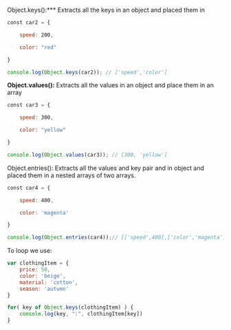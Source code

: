 Object.keys():*** Extracts all the keys in an object and placed them in 
```JavaScript
const car2 = {

    speed: 200,

    color: "red"

}

console.log(Object.keys(car2)); // ['speed','color']
```
**Object.values():** Extracts all the values in an object and place them in an array
```JavaScript
const car3 = {

    speed: 300,

    color: "yellow"

}

console.log(Object.values(car3)); // [300, 'yellow']
```
Object.entries(): Extracts all the values and key pair and in object and placed them in a nested arrays of two arrays. 
```JavaScript
const car4 = {

    speed: 400,

    color: 'magenta'

}

console.log(Object.entries(car4));// [['speed',400],['color','magenta']]
```
To loop we use:
```JavaScript
var clothingItem = {
    price: 50,
    color: 'beige',
    material: 'cotton',
    season: 'autumn'
}

for( key of Object.keys(clothingItem) ) {
    console.log(key, ":", clothingItem[key])
}
```
